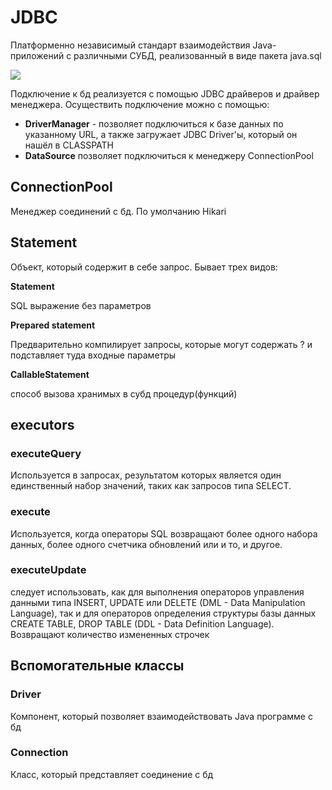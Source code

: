 # **JDBC**

Платформенно независимый стандарт взаимодействия Java-приложений с различными СУБД, реализованный в виде пакета java.sql

[![](https://lh6.googleusercontent.com/8QVvPK9kioVDCkA4m2JqSCmCwOQAkg7UXV2PArbnZkACWSIUeAvUVFZWA-TH5zHMGhYKGbYRsqWGw2sHEYdAZMha_d7NJFhamZtUnohTeni8K4WiqGGHb4GpRF3EZhm-g7yn-ie4xrP5AuUAShUF3CttDxMKORjZzHluAZ-y1zhe_B-gNcBC2UxalpAA)](https://lh6.googleusercontent.com/8QVvPK9kioVDCkA4m2JqSCmCwOQAkg7UXV2PArbnZkACWSIUeAvUVFZWA-TH5zHMGhYKGbYRsqWGw2sHEYdAZMha_d7NJFhamZtUnohTeni8K4WiqGGHb4GpRF3EZhm-g7yn-ie4xrP5AuUAShUF3CttDxMKORjZzHluAZ-y1zhe_B-gNcBC2UxalpAA)

Подключение к бд реализуется с помощью JDBC драйверов и драйвер менеджера. Осуществить подключение можно с помощью:

- **DriverManager** - позволяет подключиться к базе данных по указанному URL, а также загружает JDBC Driver'ы, который он нашёл в CLASSPATH
- **DataSource** позволяет подключиться к менеджеру ConnectionPool

## **ConnectionPool**

Менеджер соединений с бд. По умолчанию Hikari

## **Statement**

Объект, который содержит в себе запрос. Бывает трех видов:

**Statement**

SQL выражение без параметров

**Prepared statement**

Предварительно компилирует запросы, которые могут содержать ? и подставляет туда входные параметры

**CallableStatement**

способ вызова хранимых в субд процедур(функций)

## **executors**

### **executeQuery**

Используется в запросах, результатом которых является один единственный набор значений, таких как запросов типа SELECT.

### **execute**

Используется, когда операторы SQL возвращают более одного набора данных, более одного счетчика обновлений или и то, и другое.

### **executeUpdate**

следует использовать, как для выполнения операторов управления данными типа INSERT, UPDATE или DELETE (DML - Data Manipulation Language), так и для операторов определения структуры базы данных CREATE TABLE, DROP TABLE (DDL - Data Definition Language). Возвращают количество измененных строчек

## **Вспомогательные классы**

### **Driver**

Компонент, который позволяет взаимодействовать Java программе с бд

### **Сonnection**

Класс, который представляет соединение с бд